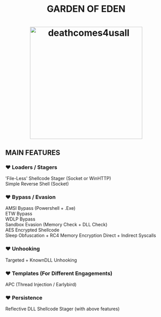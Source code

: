 <h1 align="center">
	GARDEN OF EDEN<br />
</h1>

<h1 align="center">
	<img width="350" src="https://github.com/blackmamba442/Rx/assets/97571183/761d7c05-aac2-4a37-8e8e-495a508361c5" alt="deathcomes4usall">
</h1>


## MAIN FEATURES

### ♥ Loaders / Stagers
'File-Less' Shellcode Stager (Socket or WinHTTP)<br />
Simple Reverse Shell (Socket)

### ♥ Bypass / Evasion
AMSI Bypass (Powershell + .Exe)<br />
ETW Bypass<br />
WDLP Bypass<br />
Sandbox Evasion (Memory Check + DLL Check)<br />
AES Encrypted Shellcode<br />
Sleep Obfuscation + RC4 Memory Encryption
Direct + Indirect Syscalls

### ♥ Unhooking
Targeted + KnownDLL Unhooking<br />

### ♥ Templates (For Different Engagements)
APC (Thread Injection / Earlybird)<br />

### ♥ Persistence
Reflective DLL Shellcode Stager (with above features)
